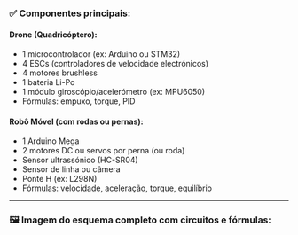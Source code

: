 ### ✅ Componentes principais:

#### **Drone (Quadricóptero)**:

* 1 microcontrolador (ex: Arduino ou STM32)
* 4 ESCs (controladores de velocidade electrónicos)
* 4 motores brushless
* 1 bateria Li-Po
* 1 módulo giroscópio/acelerómetro (ex: MPU6050)
* Fórmulas: empuxo, torque, PID

#### **Robô Móvel (com rodas ou pernas)**:

* 1 Arduino Mega
* 2 motores DC ou servos por perna (ou roda)
* Sensor ultrassónico (HC-SR04)
* Sensor de linha ou câmera
* Ponte H (ex: L298N)
* Fórmulas: velocidade, aceleração, torque, equilíbrio

---

### 🖼️ **Imagem do esquema completo** com circuitos e fórmulas:

